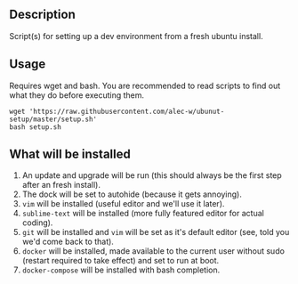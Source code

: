 ## Description
Script(s) for setting up a dev environment from a fresh ubuntu install.
## Usage
Requires wget and bash.
You are recommended to read scripts to find out what they do before executing them.
```
wget 'https://raw.githubusercontent.com/alec-w/ubunut-setup/master/setup.sh'
bash setup.sh
```
## What will be installed
1. An update and upgrade will be run (this should always be the first step after an fresh install).
2. The dock will be set to autohide (because it gets annoying).
3. `vim` will be installed (useful editor and we'll use it later).
4. `sublime-text` will be installed (more fully featured editor for actual coding).
5. `git` will be installed and `vim` will be set as it's default editor (see, told you we'd come back to that).
6. `docker` will be installed, made available to the current user without sudo (restart required to take effect) and set to run at boot.
7. `docker-compose` will be installed with bash completion.
